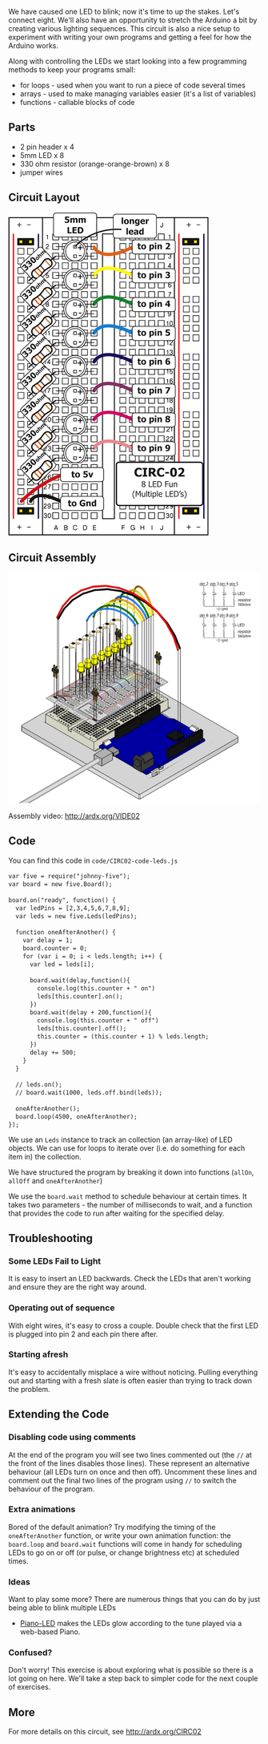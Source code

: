 We have caused one LED to blink; now it's time to up the
stakes. Let's connect eight. We'll also have an opportunity to
stretch the Arduino a bit by creating various lighting
sequences. This circuit is also a nice setup to experiment with
writing your own programs and getting a feel for how the Arduino works.

Along with controlling the LEDs we start looking into a few  programming methods to keep your programs small:

 * for loops - used when you want to run a piece of code several times
 * arrays - used to make managing variables easier (it's a list of variables)
 * functions - callable blocks of code


<a id="parts"></a>
## Parts

* 2 pin header x 4
* 5mm LED x 8
* 330 ohm resistor (orange-orange-brown) x 8
* jumper wires

<a id="circuit"></a>
## Circuit Layout
[<img style="max-width:400px" src="../../images/circ/CIRC02-sheet-small.png" alt="Circuit Layout"/>](../../images/circ/CIRC02-sheet.png)

<a id="assembly"></a>
## Circuit Assembly
![Assembly Diagram](../../images/assembly/CIRC-02-3dexploded.png "Assembly Diagram")

Assembly video: http://ardx.org/VIDE02

<a id="code"></a>
## Code

You can find this code in `code/CIRC02-code-leds.js`

	var five = require("johnny-five");
	var board = new five.Board();

	board.on("ready", function() {
	  var ledPins = [2,3,4,5,6,7,8,9];
	  var leds = new five.Leds(ledPins);

	  function oneAfterAnother() {
	    var delay = 1;
	    board.counter = 0;
	    for (var i = 0; i < leds.length; i++) {
	      var led = leds[i];

	      board.wait(delay,function(){
	        console.log(this.counter + " on")
	        leds[this.counter].on();
	      })
	      board.wait(delay + 200,function(){
	        console.log(this.counter + " off")
	        leds[this.counter].off();
	        this.counter = (this.counter + 1) % leds.length;
	      })
	      delay += 500;
	    }
	  }

	  // leds.on();
	  // board.wait(1000, leds.off.bind(leds));

	  oneAfterAnother();
	  board.loop(4500, oneAfterAnother);
	});



We use an `Leds` instance to track an collection (an array-like) of LED objects. We can use for loops to iterate over (i.e. do something for each item in) the collection.

We have structured the program by breaking it down into functions (`allOn`, `allOff` and `oneAfterAnother`)

We use the `board.wait` method to schedule behaviour at certain times. It takes two parameters - the number of milliseconds to wait, and a function that provides the code to run after waiting for the specified delay.

<a id="troubleshooting"></a>
## Troubleshooting

### Some LEDs Fail to Light
It is easy to insert an LED backwards. Check the LEDs that aren't working and ensure they are the right way around.

###  Operating out of sequence
With eight wires, it's easy to cross a couple. Double check that the first LED is plugged into pin 2 and each pin there after.

### Starting afresh
It's easy to accidentally misplace a wire without noticing. Pulling everything out and starting with a fresh slate is often easier than trying to track down the problem.

<a id="extending"></a>
## Extending the Code

### Disabling code using comments
At the end of the program you will see two lines commented out (the `//` at the front of the lines disables those lines). These represent an alternative behaviour (all LEDs turn on once and then off). Uncomment these lines and comment out the final two lines of the program using `//` to switch the behaviour of the program.

### Extra animations
Bored of the default animation? Try modifying the timing of the `oneAfterAnother` function, or write your own animation function: the `board.loop` and `board.wait` functions will come in handy for scheduling LEDs to go on or off (or pulse, or change brightness etc) at scheduled times.

### Ideas
Want to play some more? There are numerous things that you can do by just being able to blink multiple LEDs
- [Piano-LED](https://github.com/shrikrishnaholla/piano-led) makes the LEDs glow according to the tune played via a web-based Piano.

### Confused?
Don't worry! This exercise is about exploring what is possible so there is a lot going on here. We'll take a step back to simpler code for the next couple of exercises.

<a id="more"></a>
## More

For more details on this circuit, see http://ardx.org/CIRC02
